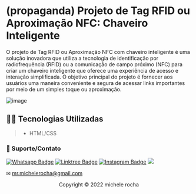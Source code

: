 # (propaganda) Projeto de Tag RFID ou Aproximação NFC: Chaveiro Inteligente

O projeto de Tag RFID ou Aproximação NFC com chaveiro inteligente é uma solução inovadora que utiliza a tecnologia de identificação por radiofrequência (RFID) ou a comunicação de campo próximo (NFC) para criar um chaveiro inteligente que oferece uma experiência de acesso e interação simplificada. O objetivo principal do projeto é fornecer aos usuários uma maneira conveniente e segura de acessar links importantes por meio de um simples toque ou aproximação.

![image](https://github.com/Mrmichelerocha/monikey-planfleto/assets/93664169/51691344-d208-4494-9453-9a7ab1abed7c)

## 👨‍💻 Tecnologias Utilizadas
 
> - HTML/CSS



### 🤝 Suporte/Contato

[![Whatsapp Badge](https://img.shields.io/badge/WhatsApp-25D366?style=for-the-badge&logo=whatsapp&logoColor=white)](https://wa.me/5511951864397)
[![Linktree Badge](https://img.shields.io/badge/linktree-39E09B?style=for-the-badge&logo=linktree&logoColor=white)](https://linktr.ee/mrmichelerocha)
[![Instagram Badge](https://img.shields.io/badge/Instagram-E4405F?style=for-the-badge&logo=instagram&logoColor=white)](https://www.instagram.com/mr.michelerocha/?hl=pt-br)
  <a href="https://www.linkedin.com/in/enc-michele-rocha/" target="_blank"><img src="https://img.shields.io/badge/-LinkedIn-%230077B5?style=for-the-badge&logo=linkedin&logoColor=white" target="_blank"></a>  

✉ mr.michelerocha@gmail.com
<p align="center">Copyright © 2022 michele rocha</p>
